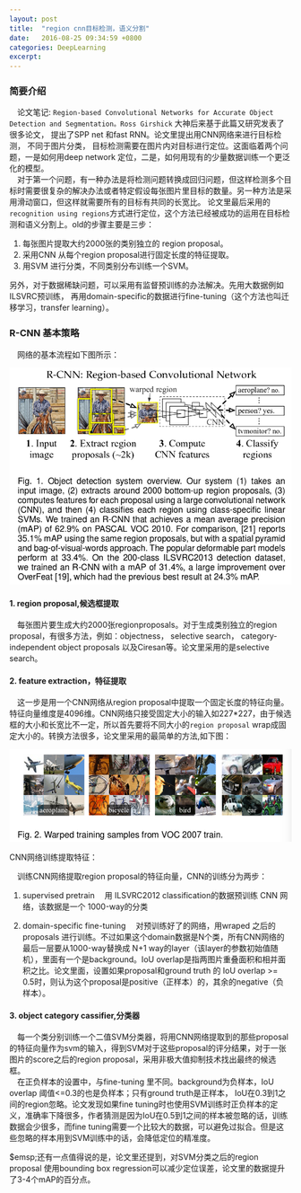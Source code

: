 ```yaml
---
layout: post
title:  "region cnn目标检测，语义分割"
date:   2016-08-25 09:34:59 +0800
categories: DeepLearning
excerpt:	
---
```


### 简要介绍

&emsp;论文笔记: `Region-based Convolutional Networks for Accurate Object Detection and Segmentation。Ross Girshick` 大神后来基于此篇又研究发表了很多论文， 提出了SPP net 和fast RNN。论文里提出用CNN网络来进行目标检测， 不同于图片分类， 目标检测需要在图片内对目标进行定位。这面临着两个问题，一是如何用deep network 定位，二是，如何用现有的少量数据训练一个更泛化的模型。  
&emsp;对于第一个问题，有一种办法是将检测问题转换成回归问题，但这样检测多个目标时需要很复杂的解决办法或者特定假设每张图片里目标的数量。另一种方法是采用滑动窗口，但这样就需要所有的目标有共同的长宽比。 论文里最后采用的`recognition using regions`方式进行定位，这个方法已经被成功的运用在目标检测和语义分割上。old的步骤主要是三步：  

1. 每张图片提取大约2000张的类别独立的 region proposal。  
2. 采用CNN 从每个region proposal进行固定长度的特征提取。 
3. 用SVM 进行分类，不同类别分布训练一个SVM。  

另外，对于数据稀缺问题，可以采用有监督预训练的办法解决。先用大数据例如ILSVRC预训练， 再用domain-specific的数据进行fine-tuning（这个方法也叫迁移学习，transfer learning）。   

### R-CNN 基本策略

&emsp;网络的基本流程如下图所示：  
<p align="center"><img src="/images/old/Rcnn.png"> </p>

#### 1. region proposal,候选框提取

&emsp;每张图片要生成大约2000张regionproposals。对于生成类别独立的region proposal，有很多方法，例如：objectness， selective search， category-independent object proposals 以及Ciresan等。论文里采用的是selective search。  

#### 2. feature extraction，特征提取

&emsp;这一步是用一个CNN网络从region proposal中提取一个固定长度的特征向量。特征向量维度是4096维。CNN网络只接受固定大小的输入如227\*227，由于候选框的大小和长宽比不一定，所以首先要将不同大小的`region proposal` wrap成固定大小的。转换方法很多，论文里采用的最简单的方法,如下图：  
<p align="center"><img src="/images/old/wrap.png"> </p>

CNN网络训练提取特征：  

&emsp;训练CNN网络提取region proposal的特征向量，CNN的训练分为两步：  

1. supervised pretrain
&emsp;用 ILSVRC2012 classification的数据预训练 CNN 网络，该数据是一个 1000-way的分类  

2. domain-specific fine-tuning
&emsp;对预训练好了的网络，用wraped 之后的proposals 进行训练。不过如果这个domain数据是N个类，所有CNN网络的最后一层要从1000-way替换成 N+1 way的layer（该layer的参数初始值随机），里面有一个是background。IoU overlap是指两图片重叠面积和相并面积之比。论文里面，设置如果proposal和ground truth 的 IoU overlap >= 0.5时，则认为这个proposal是positive（正样本）的，其余的negative（负样本）。  

#### 3. object category cassifier,分类器

&emsp;每一个类分别训练一个二值SVM分类器，将用CNN网络提取到的那些proposal的特征向量作为svm的输入，得到SVM对于这些proposal的评分结果，对于一张图片的score之后的region proposal，采用非极大值抑制技术找出最终的候选框。  
&emsp;在正负样本的设置中，与fine-tuning 里不同。background为负样本，IoU overlap 阈值<=0.3的也是负样本；只有ground truth是正样本， IoU在0.3到1之间的region忽略。论文发现如果fine tuning时也使用SVM训练时正负样本的定义，准确率下降很多，作者猜测是因为IoU在0.5到1之间的样本被忽略的话，训练数据会少很多，而fine tuning需要一个比较大的数据，可以避免过拟合。但是这些忽略的样本用到SVM训练中的话，会降低定位的精准度。    

$emsp;还有一点值得说的是，论文里还提到，对SVM分类之后的region proposal 使用bounding box regression可以减少定位误差，论文里的数据提升了3-4个mAP的百分点。






















